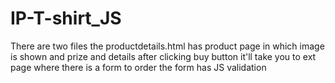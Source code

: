 # IP-T-shirt_JS
There are two files
the productdetails.html has product page in which image is shown and prize and details
after clicking buy button it'll take you to ext page where there is a form to order
the form has JS validation
